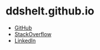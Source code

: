 # ddshelt.github.io
 
- [GitHub](https://github.com/ddshelt)
- [StackOverflow](https://stackoverflow.com/users/10236866/derrick-shelton)
- [LinkedIn](https://www.linkedin.com/in/derrick-shelton-18887116a/)
